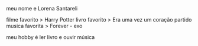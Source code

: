 meu nome e Lorena Santareli

filme favorito > Harry Potter
livro favorito > Era uma vez um coração partido
musica favorita > Forever - exo

meu hobby é ler livro e ouvir música